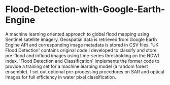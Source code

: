 # Flood-Detection-with-Google-Earth-Engine
A machine learning oriented approach to global flood mapping using Sentinel satellite imagery. Geospatial data is retrieved from Google Earth Engine API and corresponding image metadata is stored in CSV files. 'UK Flood Detection' contains original code I developed to classify and store pre-flood and inflood images using time-series thresholding on the NDWI index. 'Flood Detection and Classification' implements the former code to provide a training set for a machine learning model (a random forest ensemble). I set out optional pre-processing procedures on SAR and optical images for full efficiency in water pixel classification.
